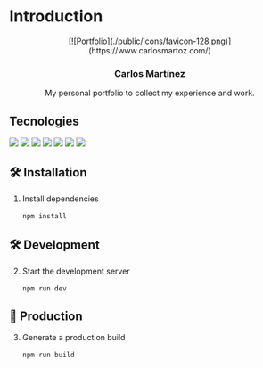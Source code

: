 # Introduction

<div align="center">
   [![Portfolio](./public/icons/favicon-128.png)](https://www.carlosmartoz.com/)

   <h3 align="center">Carlos Martínez</h3>

   <p align="center">
      My personal portfolio to collect my experience and work.
   </p>
</div>

## Tecnologies

![](https://img.shields.io/badge/HTML5-informational?style=for-the-badge&logo=html5&logoColor=EDF2F4&color=0B1622&labelColor=FF0000)
![](https://img.shields.io/badge/CSS3-informational?style=for-the-badge&logo=css3&logoColor=EDF2F4&color=0B1622&labelColor=FF0000)
![](https://img.shields.io/badge/JavaScript-informational?style=for-the-badge&logo=JavaScript&logoColor=EDF2F4&color=0B1622&labelColor=FF0000)
![](https://img.shields.io/badge/TypeScript-informational?style=for-the-badge&logo=TypeScript&logoColor=EDF2F4&color=0B1622&labelColor=FF0000)
![](https://img.shields.io/badge/Tailwind_CSS-informational?style=for-the-badge&logo=tailwindcss&logoColor=EDF2F4&color=0B1622&labelColor=FF0000)
![](https://img.shields.io/badge/React.js-informational?style=for-the-badge&logo=react&logoColor=EDF2F4&color=0B1622&labelColor=FF0000)
![](https://img.shields.io/badge/Next.js-informational?style=for-the-badge&logo=vercel&logoColor=EDF2F4&color=0B1622&labelColor=FF0000)

## 🛠 Installation

1. Install dependencies

   ```sh
   npm install
   ```

## 🛠 Development

2. Start the development server

   ```sh
   npm run dev
   ```

## 🚀 Production

3. Generate a production build

   ```sh
   npm run build
   ```
